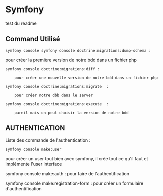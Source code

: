 # Symfony

test du readme
## Command Utilisé 

```
symfony console symfony console doctrine:migrations:dump-schema :
```
pour créer la première version de notre bdd dans un fichier php

 ```       
symfony console doctrine:migrations:diff :
```
        pour créer une nouvelle version de notre bdd dans un fichier php

```
symfony console doctrine:migrations:migrate  :
```
        pour créer notre dbb dans le server

```
symfony console doctrine:migrations:execute  :
```
        pareil mais on peut choisir la version de notre bdd


## AUTHENTICATION

Liste des commande de l'authentication :

``` symfony
symfony console make:user
```

pour créer un user tout bien avec symfony, il crée tout ce qu'il faut
                        et implémente l'user interface

symfony console make:auth   : pour faire de l'authentification

symfony console make:registration-form  : pour créer un formulaire d'authentification

```
